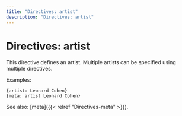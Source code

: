 ```yaml
---
title: "Directives: artist"
description: "Directives: artist"
---
```


# Directives: artist

This directive defines an artist. Multiple artists can be specified using multiple directives.

Examples:

    {artist: Leonard Cohen}
    {meta: artist Leonard Cohen}

See also: [meta]({{< relref "Directives-meta" >}}).
